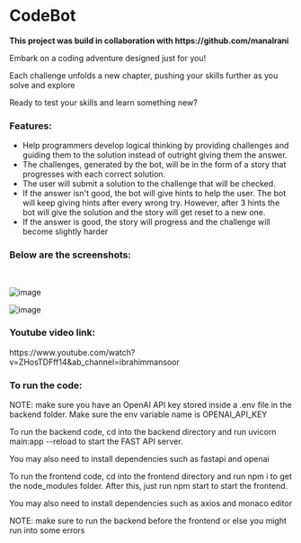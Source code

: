 <h1>CodeBot</h1>

<p><strong>This project was build in collaboration with https://github.com/manalrani </strong></p>

<p>Embark on a coding adventure designed just for you!

Each challenge unfolds a new chapter, pushing your skills further as you solve and explore

Ready to test your skills and learn something new?</p>

<h3>Features:</h3>

<ul>
  <li>Help programmers develop logical thinking by providing challenges and guiding them to the solution instead of outright giving them the answer.</li>
  <li>The challenges, generated by the bot, will be in the form of a story that progresses with each correct solution.</li>
  <li>The user will submit a solution to the challenge that will be checked.</li>
  <li>If the answer isn't good, the bot will give hints to help the user. The bot will keep giving hints after every wrong try. However, after 3 hints the bot will give the solution and the story will get reset to a new one.</li>
  <li>If the answer is good, the story will progress and the challenge will become slightly harder</li>
</ul>

<h3>Below are the screenshots:</h3>
</br>

![image](https://github.com/user-attachments/assets/cb42b1ce-aa3f-4c2e-bcd0-f978420f461c)

![image](https://github.com/user-attachments/assets/523e3fdb-ffb0-4734-83b1-e4a2ad5d67ac)


<h3>Youtube video link:</h3>
https://www.youtube.com/watch?v=ZHosTDFff14&ab_channel=ibrahimmansoor

<h3>To run the code:</h3>
<p>NOTE: make sure you have an OpenAI API key stored inside a .env file in the backend folder. Make sure the env variable name is OPENAI_API_KEY</p>
<p>To run the backend code, cd into the backend directory and run uvicorn main:app --reload to start the FAST API server.</p>
<p>You may also need to install dependencies such as fastapi and openai</p>
<p>To run the frontend code, cd into the frontend directory and run npm i to get the node_modules folder. After this, just run npm start to start the frontend.</p>
<p>You may also need to install dependencies such as axios and monaco editor</p>
<p>NOTE: make sure to run the backend before the frontend or else you might run into some errors</p>
